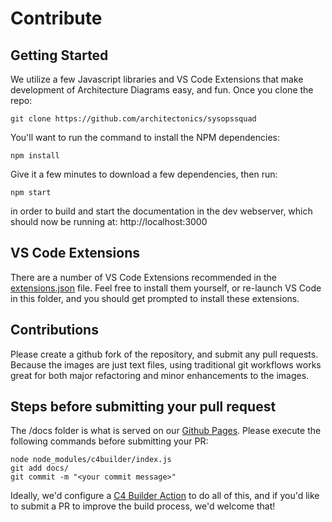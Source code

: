 # Contribute

## Getting Started

We utilize a few Javascript libraries and VS Code Extensions that make development of Architecture Diagrams easy, and fun.  Once you clone the repo:

    git clone https://github.com/architectonics/sysopssquad

You'll want to run the command to install the NPM dependencies:

    npm install

Give it a few minutes to download a few dependencies, then run:

    npm start

in order to build and start the documentation in the dev webserver, which should now be running at:  http://localhost:3000

## VS Code Extensions
There are a number of VS Code Extensions recommended in the [extensions.json](.vscode/extensions.json) file.  Feel free to install them yourself, or re-launch VS Code in this folder, and you should get prompted to install these extensions.  

## Contributions

Please create a github fork of the repository, and submit any pull requests.  Because the images are just text files, using traditional git workflows works great for both major refactoring and minor enhancements to the images.

## Steps before submitting your pull request

The /docs folder is what is served on our [Github Pages](https://architectonics.github.io/sysopssquad/).  Please execute the following commands before submitting your PR:

```shell
node node_modules/c4builder/index.js 
git add docs/
git commit -m "<your commit message>"
```

Ideally, we'd configure a [C4 Builder Action](https://github.com/marketplace/actions/c4builder) to do all of this, and if you'd like to submit a PR to improve the build process, we'd welcome that!